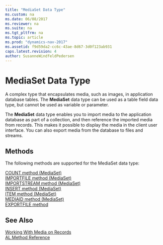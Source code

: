 ```yaml
---
title: "MediaSet Data Type"
ms.custom: na
ms.date: 06/08/2017
ms.reviewer: na
ms.suite: na
ms.tgt_pltfrm: na
ms.topic: article
ms.prod: "dynamics-nav-2017"
ms.assetid: f9d59da2-cc6c-43ae-8d67-3d0f123ab931
caps.latest.revision: 4
author: SusanneWindfeldPedersen
---
```

# MediaSet Data Type
A complex type that encapsulates media, such as images, in application database tables. The **MediaSet** data type can be used as a table field data type, but cannot be used as variable or parameter.  

The **MediaSet** data type enables you to import media to the application database as part of a collection, and then reference the imported media from records. This makes it possible to display the media in the client user interface. You can also export media from the database to files and streams.  

## Methods
The following methods are supported for the MediaSet data type:

[COUNT method (MediaSet)](../methods/devenv-count-method-mediaset.md)  
[IMPORTFILE method (MediaSet)](../methods/devenv-importfile-method-mediaset.md)   
[IMPORTSTREAM method (MediaSet)](../methods/devenv-importstream-method-mediaset.md)  
[INSERT method (MediaSet)](../methods/devenv-insert-method-mediaset.md)  
[ITEM method (MediaSet)](../methods/devenv-item-method-mediaset.md)  
[MEDIAID method (MediaSet)](../methods/devenv-mediaid-method-mediaset.md)  
[EXPORTFILE method](../methods/devenv-exportfile-method-mediaset.md)  

## See Also  
[Working With Media on Records](../devenv-working-with-media-on-records.md)  
[AL Method Reference](../methods/devenv-al-method-reference.md)  
